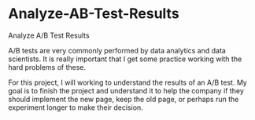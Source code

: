 # Analyze-AB-Test-Results
Analyze A/B Test Results

A/B tests are very commonly performed by data analytics and data scientists. It is really important that I get some practice working with the hard problems of these.

For this project, I will working to understand the results of an A/B test. My goal is to finish the project and understand it to help the company if they should implement the new page, keep the old page, or perhaps run the experiment longer to make their decision.

